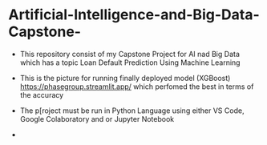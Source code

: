 # Artificial-Intelligence-and-Big-Data-Capstone-
- This repository consist of my Capstone Project for AI nad Big Data which has a topic Loan Default Prediction Using Machine Learning

- This is the picture for running finally deployed model (XGBoost) https://phasegroup.streamlit.app/ which perfomed the best in terms of the accuracy 
- The p[roject must be run in Python Language using either VS Code, Google Colaboratory and or Jupyter Notebook
-  
